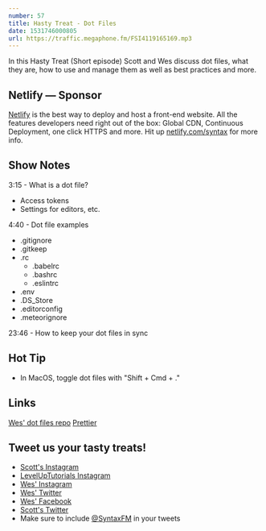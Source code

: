 ```yaml
---
number: 57
title: Hasty Treat - Dot Files
date: 1531746000805
url: https://traffic.megaphone.fm/FSI4119165169.mp3
---
```


In this Hasty Treat (Short episode) Scott and Wes discuss dot files, what they are, how to use and manage them as well as best practices and more.

## Netlify — Sponsor

[Netlify](https://netlify.com/syntax) is the best way to deploy and host a front-end website. All the features developers need right out of the box: Global CDN, Continuous Deployment, one click HTTPS and more. Hit up [netlify.com/syntax](https://netlify.com/syntax) for more info.

## Show Notes

3:15 - What is a dot file?

* Access tokens
* Settings for editors, etc.

4:40 - Dot file examples

  * .gitignore
  * .gitkeep
  * .rc
    * .babelrc
    * .bashrc
    * .eslintrc
  * .env
  * .DS_Store
  * .editorconfig
  * .meteorignore

23:46 - How to keep your dot files in sync

## Hot Tip
* In MacOS, toggle dot files with "Shift + Cmd + ."

## Links
[Wes' dot files repo](https://github.com/wesbos/dotfiles)
[Prettier](https://prettier.io/)

## Tweet us your tasty treats!

* [Scott's Instagram](https://www.instagram.com/stolinski/)
* [LevelUpTutorials Instagram](https://www.instagram.com/LevelUpTutorials/)
* [Wes' Instagram](https://www.instagram.com/wesbos/)
* [Wes' Twitter](https://twitter.com/wesbos)
* [Wes' Facebook](https://www.facebook.com/wesbos.developer)
* [Scott's Twitter](https://twitter.com/stolinski)
* Make sure to include [@SyntaxFM](https://twitter.com/SyntaxFM) in your tweets
